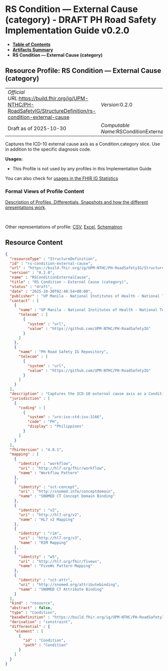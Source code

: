 # RS Condition — External Cause (category) - DRAFT PH Road Safety Implementation Guide v0.2.0

* [**Table of Contents**](toc.md)
* [**Artifacts Summary**](artifacts.md)
* **RS Condition — External Cause (category)**

## Resource Profile: RS Condition — External Cause (category) 

| | |
| :--- | :--- |
| *Official URL*:https://build.fhir.org/ig/UPM-NTHC/PH-RoadSafetyIG/StructureDefinition/rs-condition-external-cause | *Version*:0.2.0 |
| Draft as of 2025-10-30 | *Computable Name*:RSConditionExternalCause |

 
Captures the ICD-10 external cause axis as a Condition.category slice. Use in addition to the specific diagnosis code. 

**Usages:**

* This Profile is not used by any profiles in this Implementation Guide

You can also check for [usages in the FHIR IG Statistics](https://packages2.fhir.org/xig/example.fhir.ph.roadsafety|current/StructureDefinition/rs-condition-external-cause)

### Formal Views of Profile Content

 [Description of Profiles, Differentials, Snapshots and how the different presentations work](http://build.fhir.org/ig/FHIR/ig-guidance/readingIgs.html#structure-definitions). 

 

Other representations of profile: [CSV](StructureDefinition-rs-condition-external-cause.csv), [Excel](StructureDefinition-rs-condition-external-cause.xlsx), [Schematron](StructureDefinition-rs-condition-external-cause.sch) 



## Resource Content

```json
{
  "resourceType" : "StructureDefinition",
  "id" : "rs-condition-external-cause",
  "url" : "https://build.fhir.org/ig/UPM-NTHC/PH-RoadSafetyIG/StructureDefinition/rs-condition-external-cause",
  "version" : "0.2.0",
  "name" : "RSConditionExternalCause",
  "title" : "RS Condition — External Cause (category)",
  "status" : "draft",
  "date" : "2025-10-30T02:40:54+00:00",
  "publisher" : "UP Manila - National Institutes of Health - National Telehealth Center",
  "contact" : [
    {
      "name" : "UP Manila - National Institutes of Health - National Telehealth Center",
      "telecom" : [
        {
          "system" : "url",
          "value" : "https://github.com/UPM-NTHC/PH-RoadSafetyIG"
        }
      ]
    },
    {
      "name" : "PH Road Safety IG Repository",
      "telecom" : [
        {
          "system" : "url",
          "value" : "https://github.com/UPM-NTHC/PH-RoadSafetyIG"
        }
      ]
    }
  ],
  "description" : "Captures the ICD-10 external cause axis as a Condition.category slice. Use in addition to the specific diagnosis code.",
  "jurisdiction" : [
    {
      "coding" : [
        {
          "system" : "urn:iso:std:iso:3166",
          "code" : "PH",
          "display" : "Philippines"
        }
      ]
    }
  ],
  "fhirVersion" : "4.0.1",
  "mapping" : [
    {
      "identity" : "workflow",
      "uri" : "http://hl7.org/fhir/workflow",
      "name" : "Workflow Pattern"
    },
    {
      "identity" : "sct-concept",
      "uri" : "http://snomed.info/conceptdomain",
      "name" : "SNOMED CT Concept Domain Binding"
    },
    {
      "identity" : "v2",
      "uri" : "http://hl7.org/v2",
      "name" : "HL7 v2 Mapping"
    },
    {
      "identity" : "rim",
      "uri" : "http://hl7.org/v3",
      "name" : "RIM Mapping"
    },
    {
      "identity" : "w5",
      "uri" : "http://hl7.org/fhir/fivews",
      "name" : "FiveWs Pattern Mapping"
    },
    {
      "identity" : "sct-attr",
      "uri" : "http://snomed.org/attributebinding",
      "name" : "SNOMED CT Attribute Binding"
    }
  ],
  "kind" : "resource",
  "abstract" : false,
  "type" : "Condition",
  "baseDefinition" : "https://build.fhir.org/ig/UPM-NTHC/PH-RoadSafetyIG/StructureDefinition/rs-condition",
  "derivation" : "constraint",
  "differential" : {
    "element" : [
      {
        "id" : "Condition",
        "path" : "Condition"
      }
    ]
  }
}

```

